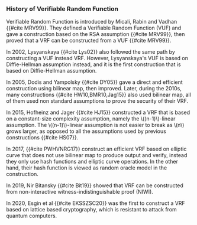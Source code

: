  


### History of Verifiable Random Function
Verifiable Random Function is introduced by Micali, Rabin and Vadhan {{#cite MRV99}}. They defined a Verifiable Random Function (VUF) and gave a construction based on the RSA assumption {{#cite MRV99}}, then proved that a VRF can be constructed from a VUF {{#cite MRV99}}. 

In 2002, Lysyanskaya {{#cite Lys02}} also followed the same path by constructing a VUF instead VRF. However, Lysyanskaya's VUF is based on Diffie-Hellman assumption instead, and it is the first construction that is based on Diffie-Hellman assumption. 

In 2005, Dodis and Yampolsky {{#cite DY05}} gave a direct and efficient construction using bilinear map, then improved. Later, during the 2010s, many constructions {{#cite HW10,BMR10,Jag15}} also used bilinear map, all of them used non standard assumptions to prove the security of their VRF. 

In 2015, Hofheinz and Jager {{#cite HJ15}} constructed a VRF that is based on a constant-size complexity assumption, namely the \\((n-1)\\)-linear assumption. The \\((n-1)\\)-linear assumption is not easier to break as \\(n\\) grows larger, as opposed to all the assumptions used by previous constructions {{#cite HS07}}.

In 2017, {{#cite PWHVNRG17}} construct an efficient VRF based on elliptic curve that does not use bilinear map to produce output and verify, instead they only use hash functions and elliptic curve operations. In the other hand, their hash function is viewed as random oracle model in the construction.

In 2019, Nir Bitansky {{#cite Bit19}} showed that VRF can be constructed from non-interactive witness-indistinguishable proof (NIWI).

In 2020, Esgin et al {{#cite EKSSZSC20}} was the first to construct a VRF based on lattice based cryptography, which is resistant to attack from quantum computers.

